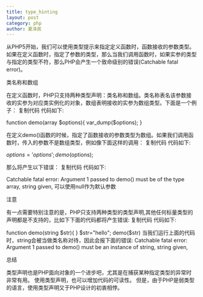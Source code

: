 ```yaml
---
title: type_hinting
layout: post
category: php
author: 夏泽民
---
```

<!-- more -->
从PHP5开始，我们可以使用类型提示来指定定义函数时，函数接收的参数类型。如果在定义函数时，指定了参数的类型，那么当我们调用函数时，如果实参的类型与指定的类型不符，那么PHP会产生一个致命级别的错误(Catchable fatal error)。

类名称和数组

在定义函数时，PHP只支持两种类型声明：类名称和数组。类名称表名该参数接收的实参为对应类实例化的对象，数组表明接收的实参为数组类型。下面是一个例子：
复制代码 代码如下:

function demo(array $options){
  var_dump($options);
}

在定义demo()函数的时候，指定了函数接收的参数类型为数组。如果我们调用函数时，传入的参数不是数组类型，例如像下面这样的调用：
复制代码 代码如下:

$options='options';
demo($options);

那么将产生以下错误：
复制代码 代码如下:

Catchable fatal error: Argument 1 passed to demo() must be of the type array, string given,
可以使用null作为默认参数

注意

有一点需要特别注意的是，PHP只支持两种类型的类型声明,其他任何标量类型的声明都是不支持的，比如下下面的代码都将产生错误:
复制代码 代码如下:

function demo(string $str){
}
$str="hello";
demo($str)
当我们运行上面的代码时，string会被当做类名称对待，因此会报下面的错误:
Catchable fatal error: Argument 1 passed to demo() must be an instance of string, string given,

总结

类型声明也是PHP面向对象的一个进步吧，尤其是在捕获某种指定类型的异常时非常有用。
使用类型声明，也可以增加代码的可读性。
但是，由于PHP是弱类型的语言，使用类型声明又于PHP设计的初衷相悖。
